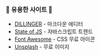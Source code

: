 ### 📌 유용한 사이트 💋

- [DILLINGER](https://dillinger.io/) - 마크다운 에디터
- [State of JS](https://2019.stateofjs.com/) - 자바스크립트 트렌드
- [Font Awesome](https://fontawesome.com/) - CSS 무료 아이콘
- [Unsplash](https://unsplash.com/) - 무료 이미지
